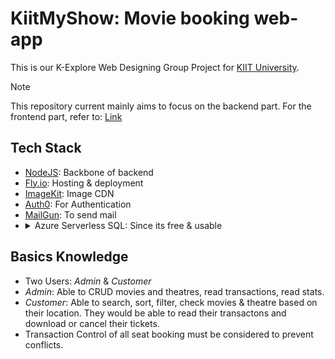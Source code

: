 # KiitMyShow: Movie booking web-app
This is our K-Explore Web Designing Group Project for [KIIT University]([url](https://kiit.ac.in/)).

> [!NOTE]
> This repository current mainly aims to focus on the backend part.
> For the frontend part, refer to: [Link](https://github.com/naitik7475/KiitMyShow)

## Tech Stack
- [NodeJS](https://nodejs.org/en): Backbone of backend
- [Fly.io](https://fly.io/): Hosting & deployment
- [ImageKit](https://imagekit.io/): Image CDN
- [Auth0](https://auth0.com/): For Authentication
- [MailGun](https://www.mailgun.com/): To send mail
- <details>
  <summary>Azure Serverless SQL: Since its free & usable</summary>
  <img src="https://github.com/user-attachments/assets/48868375-e814-4ce2-b23f-c0a144eb5347" alt="Azure SQL">
</details>

## Basics Knowledge
- Two Users: _Admin_ & _Customer_
- _Admin_: Able to CRUD movies and theatres, read transactions, read stats.
- _Customer_: Able to search, sort, filter, check movies & theatre based on their location. They would be able to read their transactons and download or cancel their tickets.
- Transaction Control of all seat booking must be considered to prevent conflicts.

  
